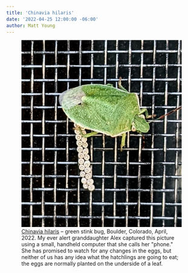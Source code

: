 ```yaml
---
title: 'Chinavia hilaris'
date: '2022-04-25 12:00:00 -06:00'
author: Matt Young
---
```


<figure>
<img src="/uploads/2022/Green_Stink_Bug_Alex.jpg" alt="Green stink bug"/>
<figcaption><a href="https://en.wikipedia.org/wiki/Green_stink_bug">Chinavia hilaris</a> &ndash; green stink bug, Boulder, Colorado, April, 2022. My ever alert granddaughter Alex captured this picture using a small, handheld computer that she calls her "phone." She has promised to watch for any changes in the eggs, but neither of us has any idea what the hatchlings are going to eat; the eggs are normally planted on the underside of a leaf. 
</figcaption>
</figure>
